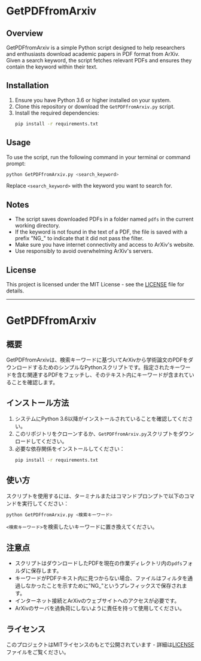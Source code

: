 # GetPDFfromArxiv

## Overview
GetPDFfromArxiv is a simple Python script designed to help researchers and enthusiasts download academic papers in PDF format from ArXiv. Given a search keyword, the script fetches relevant PDFs and ensures they contain the keyword within their text.

## Installation
1. Ensure you have Python 3.6 or higher installed on your system.
2. Clone this repository or download the `GetPDFfromArxiv.py` script.
3. Install the required dependencies:
   ```sh
   pip install -r requirements.txt
   ```

## Usage
To use the script, run the following command in your terminal or command prompt:
```sh
python GetPDFfromArxiv.py <search_keyword>
```
Replace `<search_keyword>` with the keyword you want to search for.

## Notes
- The script saves downloaded PDFs in a folder named `pdfs` in the current working directory.
- If the keyword is not found in the text of a PDF, the file is saved with a prefix "NG_" to indicate that it did not pass the filter.
- Make sure you have internet connectivity and access to ArXiv's website.
- Use responsibly to avoid overwhelming ArXiv's servers.

## License
This project is licensed under the MIT License - see the [LICENSE](LICENSE) file for details.

---

# GetPDFfromArxiv

## 概要
GetPDFfromArxivは、検索キーワードに基づいてArXivから学術論文のPDFをダウンロードするためのシンプルなPythonスクリプトです。指定されたキーワードを含む関連するPDFをフェッチし、そのテキスト内にキーワードが含まれていることを確認します。

## インストール方法
1. システムにPython 3.6以降がインストールされていることを確認してください。
2. このリポジトリをクローンするか、`GetPDFfromArxiv.py`スクリプトをダウンロードしてください。
3. 必要な依存関係をインストールしてください：
   ```sh
   pip install -r requirements.txt
   ```

## 使い方
スクリプトを使用するには、ターミナルまたはコマンドプロンプトで以下のコマンドを実行してください：
```sh
python GetPDFfromArxiv.py <検索キーワード>
```
`<検索キーワード>`を検索したいキーワードに置き換えてください。

## 注意点
- スクリプトはダウンロードしたPDFを現在の作業ディレクトリ内の`pdfs`フォルダに保存します。
- キーワードがPDFテキスト内に見つからない場合、ファイルはフィルタを通過しなかったことを示すために"NG_"というプレフィックスで保存されます。
- インターネット接続とArXivのウェブサイトへのアクセスが必要です。
- ArXivのサーバを過負荷にしないように責任を持って使用してください。

## ライセンス
このプロジェクトはMITライセンスのもとで公開されています - 詳細は[LICENSE](LICENSE)ファイルをご覧ください。
